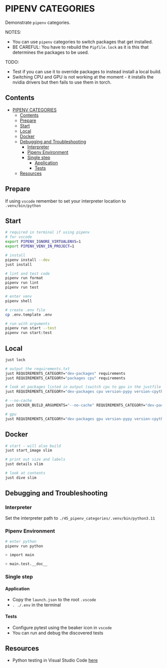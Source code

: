 # PIPENV CATEGORIES

Demonstrate `pipenv` categories.

NOTES:

- You can use `pipenv` categories to switch packages that get installed.
- BE CAREFUL: You have to rebuild the `Pipfile.lock` as it is this that determines the packages to be used.

TODO:

- Test if you can use it to override packages to instead install a local build.
- Switching CPU and GPU is not working at the moment - it installs the nvidia drivers but then fails to use them in torch.

## Contents

- [PIPENV CATEGORIES](#pipenv-categories)
  - [Contents](#contents)
  - [Prepare](#prepare)
  - [Start](#start)
  - [Local](#local)
  - [Docker](#docker)
  - [Debugging and Troubleshooting](#debugging-and-troubleshooting)
    - [Interpreter](#interpreter)
    - [Pipenv Environment](#pipenv-environment)
    - [Single step](#single-step)
      - [Application](#application)
      - [Tests](#tests)
  - [Resources](#resources)

## Prepare

If using `vscode` remember to set your interpreter location to `.venv/bin/python`

## Start

```sh
# required in terminal if using pipenv
# for vscode
export PIPENV_IGNORE_VIRTUALENVS=1
export PIPENV_VENV_IN_PROJECT=1

# install
pipenv install --dev
just install

# lint and test code
pipenv run format
pipenv run lint
pipenv run test

# enter venv
pipenv shell

# create .env file
cp .env.template .env

# run with arguments
pipenv run start --test
pipenv run start:test
```

## Local

```sh
just lock

# output the requirements.txt
just REQUIREMENTS_CATEGORY="dev-packages" requirements
just REQUIREMENTS_CATEGORY="packages cpu" requirements

# look at packages listed in output (switch cpu to gpu in the justfile REQUIREMENTS_CATEGORY)
just REQUIREMENTS_CATEGORY="dev-packages cpu version-pypy version-cpython" start_image slim

# --no-cache
just DOCKER_BUILD_ARGUMENTS="--no-cache" REQUIREMENTS_CATEGORY="dev-packages cpu version-pypy version-cpython" start_image slim

# gpu
just REQUIREMENTS_CATEGORY="dev-packages gpu version-pypy version-cpython" start_image slim
```

## Docker

```sh
# start - will also build
just start_image slim

# print out size and labels
just details slim

# look at contents
just dive slim
```

## Debugging and Troubleshooting

### Interpreter

Set the interpreter path to `./45_pipenv_categories/.venv/bin/python3.11`

### Pipenv Environment

```sh
# enter python
pipenv run python

> import main

> main.test.__doc__
```

### Single step

#### Application

- Copy the `launch.json` to the root `.vscode`
- `. ./.env` in the terminal

#### Tests

- Configure pytest using the beaker icon in `vscode`
- You can run and debug the discovered tests

## Resources

- Python testing in Visual Studio Code [here](https://code.visualstudio.com/docs/python/testing#_example-test-walkthroughs)
